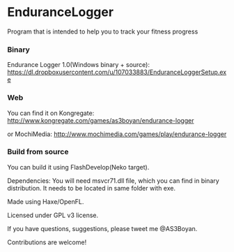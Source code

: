 EnduranceLogger
===============

Program that is intended to help you to track your fitness progress


### Binary
Endurance Logger 1.0(Windows binary + source):
https://dl.dropboxusercontent.com/u/107033883/EnduranceLoggerSetup.exe


### Web

You can find it on Kongregate:
http://www.kongregate.com/games/as3boyan/endurance-logger

or MochiMedia:
http://www.mochimedia.com/games/play/endurance-logger

### Build from source

You can build it using FlashDevelop(Neko target).

Dependencies:
You will need msvcr71.dll file, which you can find in binary distribution. It needs to be located in same folder with exe.

Made using Haxe/OpenFL.

Licensed under GPL v3 license.

If you have questions, suggestions, please tweet me @AS3Boyan.

Contributions are welcome!
